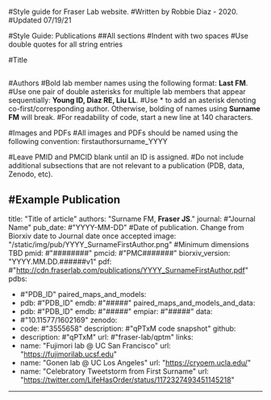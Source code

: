 #Style guide for Fraser Lab website.
#Written by Robbie Diaz - 2020.
#Updated 07/19/21

#Style Guide: Publications
##All sections
  #Indent with two spaces
  #Use double quotes for all string entries

#Title
##

#Authors
#Bold lab member names using the following format: **Last FM**.
#Use one pair of double asterisks for multiple lab members that appear sequentially: **Young ID, Diaz RE, Liu LL**.
#Use &#42; to add an asterisk denoting co-first/corresponding author. Otherwise, bolding of names using **Surname FM** will break.
#For readability of code, start a new line at 140 characters.

#Images and PDFs
#All images and PDFs should be named using the following convention: firstauthorsurname_YYYY

#Leave PMID and PMCID blank until an ID is assigned.
#Do not include additional subsections that are not relevant to a publication (PDB, data, Zenodo, etc).

#Example Publication
---
title: "Title of article"
authors: "Surname FM, **Fraser JS**."
journal: #"Journal Name"
pub_date: #"YYYY-MM-DD" #Date of publication. Change from Biorxiv date to Journal date once accepted
image: "/static/img/pub/YYYY_SurnameFirstAuthor.png" #Minimum dimensions TBD
pmid: #"########"
pmcid: #"PMC#######"
biorxiv_version: "YYYY.MM.DD.######v1"
pdf: #"http://cdn.fraserlab.com/publications/YYYY_SurnameFirstAuthor.pdf"
pdbs:
  - #"PDB_ID"
paired_maps_and_models:
  - pdb: #"PDB_ID"
    emdb: #"#####"
paired_maps_and_models_and_data:
  - pdb: #"PDB_ID"
    emdb: #"#####"
    empiar: #"#####"
data:
  - #"10.11577/1602169"
zenodo:
  - code: #"3555658"
    description: #"qPTxM code snapshot"
github:
  - description: #"qPTxM"
    url: #"fraser-lab/qptm"
links:
  - name: "Fujimori lab  @ UC San Francisco"
    url: "https://fujimorilab.ucsf.edu"
  - name: "Gonen lab @ UC Los Angeles"
    url: "https://cryoem.ucla.edu/"
  - name: "Celebratory Tweetstorm from First Surname"
    url: "https://twitter.com/LifeHasOrder/status/1172327493451145218"
---